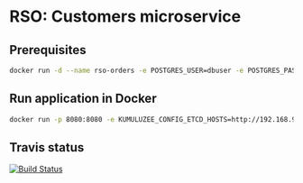 # RSO: Customers microservice

## Prerequisites

```bash
docker run -d --name rso-orders -e POSTGRES_USER=dbuser -e POSTGRES_PASSWORD=postgres -e POSTGRES_DB=customer -p 5432:5432 postgres:latest
```

## Run application in Docker

```bash
docker run -p 8080:8080 -e KUMULUZEE_CONFIG_ETCD_HOSTS=http://192.168.99.100:2379 ejmric/orders
```

## Travis status 
[![Build Status](https://travis-ci.org/cloud-computing-project/orders.svg?branch=master)](https://travis-ci.org/cloud-computing-project/orders)